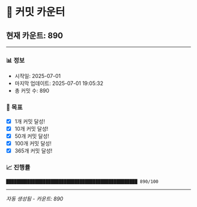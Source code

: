 # 🔢 커밋 카운터

## 현재 카운트: 890

---

### 📊 정보
- 시작일: 2025-07-01
- 마지막 업데이트: 2025-07-01 19:05:32
- 총 커밋 수: 890

### 🎯 목표
- [x] 1개 커밋 달성!
- [x] 10개 커밋 달성!
- [x] 50개 커밋 달성!
- [x] 100개 커밋 달성!
- [x] 365개 커밋 달성!

### 📈 진행률
```
██████████████████████████████████████████████████ 890/100
```

---
*자동 생성됨 - 카운트: 890*
